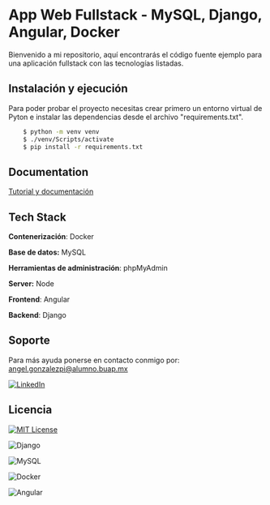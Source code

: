 
# App Web Fullstack - MySQL, Django, Angular, Docker

Bienvenido a mi repositorio, aquí encontrarás el código fuente ejemplo para una aplicación fullstack con las tecnologías listadas.



## Instalación y ejecución

Para poder probar el proyecto necesitas crear primero un entorno virtual de Pyton e instalar las dependencias desde el archivo "requirements.txt".

```bash
    $ python -m venv venv
    $ ./venv/Scripts/activate
    $ pip install -r requirements.txt
```
    
## Documentation

[Tutorial y documentación](https://pinola.notion.site/Construyendo-una-App-Web-con-Docker-MySQL-Django-y-Angular-e83fbbab72bb4da19858445c7a36f7a1?pvs=4)


## Tech Stack
**Contenerización**: Docker

**Base de datos:** MySQL

**Herramientas de administración**: phpMyAdmin

**Server:** Node

**Frontend**: Angular

**Backend**: Django


## Soporte

Para más ayuda ponerse en contacto conmigo por: angel.gonzalezpi@alumno.buap.mx

[![LinkedIn](https://img.shields.io/badge/LinkedIn-0077B5?style=for-the-badge&logo=linkedin&logoColor=white)](https://www.linkedin.com/in/agpineda/)


## Licencia


[![MIT License](https://img.shields.io/badge/License-MIT-green.svg)](https://choosealicense.com/licenses/mit/)


![Django](https://img.shields.io/badge/Django-092E20?style=for-the-badge&logo=django&logoColor=white) 

![MySQL](https://img.shields.io/badge/MySQL-00000F?style=for-the-badge&logo=mysql&logoColor=white)

![Docker](https://img.shields.io/badge/docker-%230db7ed.svg?style=for-the-badge&logo=docker&logoColor=white)

![Angular](https://img.shields.io/badge/Angular-DD0031?style=for-the-badge&logo=angular&logoColor=white)
